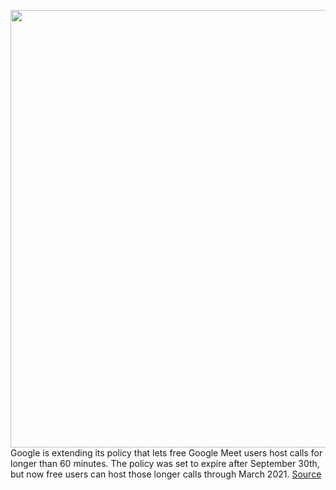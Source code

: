 <img src='https://cdn.vox-cdn.com/thumbor/rMpIf7RhAoA3uxevENvn1Q2EQ4c=/0x0:2040x1360/1200x800/filters:focal(857x517:1183x843)/cdn.vox-cdn.com/uploads/chorus_image/image/67554745/acastro_180427_1777_0003.0.jpg' width='700px' /><br/>
Google is extending its policy that lets free Google Meet users host calls for longer than 60 minutes. The policy was set to expire after September 30th, but now free users can host those longer calls through March 2021.
<a href='https://www.theverge.com/2020/9/29/21494189/google-meet-limit-calls-minutes-march-2021'> Source <a/>